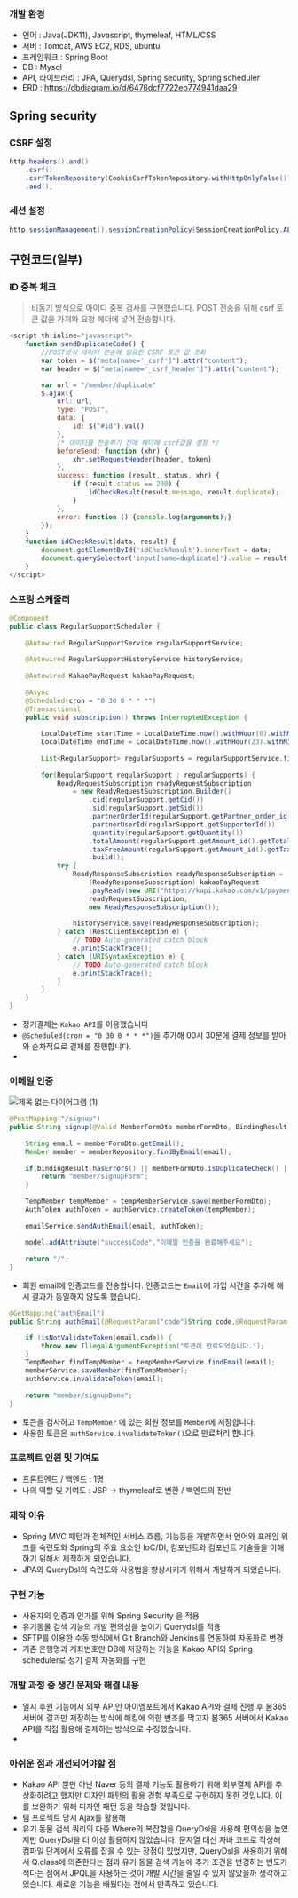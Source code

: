 ### 개발 환경
- 언어 : Java(JDK11), Javascript, thymeleaf, HTML/CSS
- 서버 : Tomcat, AWS EC2, RDS, ubuntu
- 프레임워크 : Spring Boot
- DB : Mysql
- API, 라이브러리 : JPA, Querydsl, Spring security, Spring scheduler
- ERD : https://dbdiagram.io/d/6476dcf7722eb774941daa29
## Spring security

### CSRF 설정
```JAVA
http.headers().and()
	.csrf()
	.csrfTokenRepository(CookieCsrfTokenRepository.withHttpOnlyFalse())
	.and();
```

### 세션 설정 
```JAVA
http.sessionManagement().sessionCreationPolicy(SessionCreationPolicy.ALWAYS);
```

## 구현코드(일부)

### ID 중복 체크 
> 비동기 방식으로 아이디 중복 검사를 구현했습니다. POST 전송을 위해 csrf 토큰 값을 가져와 요청 헤더에 넣어 전송합니다. 
```javascript
<script th:inline="javascript">
	function sendDuplicateCode() {
		//POST방식 데이터 전송에 필요한 CSRF 토큰 값 조회
		var token = $("meta[name='_csrf']").attr("content");
		var header = $("meta[name='_csrf_header']").attr("content");

		var url = "/member/duplicate"
		$.ajax({
			url: url,
			type: "POST",
			data: {
				id: $("#id").val()
			},
			/* 데이터를 전송하기 전에 헤더에 csrf값을 설정 */
			beforeSend: function (xhr) {
				xhr.setRequestHeader(header, token)
			},
			success: function (result, status, xhr) {
				if (result.status == 200) {
					idCheckResult(result.message, result.duplicate);
				}
			},
			error: function () {console.log(arguments);}
		});
	}
	function idCheckResult(data, result) {
		document.getElementById('idCheckResult').innerText = data;
		document.querySelector('input[name=duplicate]').value = result;
	}
</script>
```



### 스프링 스케줄러
```JAVA
@Component
public class RegularSupportScheduler {
	
	@Autowired RegularSupportService regularSupportService;
	
	@Autowired RegularSupportHistoryService historyService;
	
	@Autowired KakaoPayRequest kakaoPayRequest;
	
	@Async
	@Scheduled(cron = "0 30 0 * * *")
	@Transactional
	public void subscription() throws InterruptedException {
		
		LocalDateTime startTime = LocalDateTime.now().withHour(0).withMinute(0).withSecond(0);
		LocalDateTime endTime = LocalDateTime.now().withHour(23).withMinute(59).withSecond(59);
		
		List<RegularSupport> regularSupports = regularSupportService.findByNextAtBetween(startTime, endTime);
		
		for(RegularSupport regularSupport : regularSupports) {
			ReadyRequestSubscription readyRequestSubscription 
				= new ReadyRequestSubscription.Builder()
					.cid(regularSupport.getCid())
					.sid(regularSupport.getSid())
					.partnerOrderId(regularSupport.getPartner_order_id())
					.partnerUserId(regularSupport.getSupporterId())
					.quantity(regularSupport.getQuantity())
					.totalAmount(regularSupport.getAmount_id().getTotal())
					.taxFreeAmount(regularSupport.getAmount_id().getTax_free())
					.build();
			try {
				ReadyResponseSubscription readyResponseSubscription = 
					(ReadyResponseSubscription) kakaoPayRequest
					.payReady(new URI("https://kapi.kakao.com/v1/payment/subscription"), 
					readyRequestSubscription, 
					new ReadyResponseSubscription());
				
				historyService.save(readyResponseSubscription);
			} catch (RestClientException e) {
				// TODO Auto-generated catch block
				e.printStackTrace();
			} catch (URISyntaxException e) {
				// TODO Auto-generated catch block
				e.printStackTrace();
			}
		}
	}
}
```
- 정기결제는 `Kakao API`를 이용했습니다
- `@Scheduled(cron = "0 30 0 * * *")`을 추가해 00시 30분에 결제 정보를 받아와 순차적으로 결제를 진행합니다.
- 

### 이메일 인증

![제목 없는 다이어그램 (1)](https://github.com/kd0547/bom365/assets/86393702/e09e8fad-157f-4cc2-b80e-d0b1f5f5a40e)

```JAVA
@PostMapping("/signup")
public String signup(@Valid MemberFormDto memberFormDto, BindingResult bindingResult,Model model) {
		
	String email = memberFormDto.getEmail();
	Member member = memberRepository.findByEmail(email);
		
	if(bindingResult.hasErrors() || memberFormDto.isDuplicateCheck() || member != null) {
		return "member/signupForm";
	}
	
	TempMember tempMember = tempMemberService.save(memberFormDto);
	AuthToken authToken = authService.createToken(tempMember);
		
	emailService.sendAuthEmail(email, authToken);
		
	model.addAttribute("successCode","이메일 인증을 완료해주세요");
		
	return "/";
}
```
- 회원 email에 인증코드를 전송합니다. 인증코드는 `Email`에 가입 시간을 추가해 해시 결과가 동일하지 않도록 했습니다.

```JAVA
@GetMapping("authEmail")
public String authEmail(@RequestParam("code")String code,@RequestParam("email") String email) {

	if (isNotValidateToken(email,code)) {
		throw new IllegalArgumentException("토큰이 만료되었습니다.");
	}
	TempMember findTempMember = tempMemberService.findEmail(email);
	memberService.saveMember(findTempMember);
	authService.invalidateToken(email);
	
	return "member/signupDone";
}
```
- 토큰을 검사하고 `TempMember` 에 있는 회원 정보를 `Member`에 저장합니다. 
- 사용한 토큰은 `authService.invalidateToken()`으로 만료처리 합니다. 


### 프로젝트 인원 및 기여도

- 프론트엔드 / 백엔드 : 1명
- 나의 역할 및 기여도 : JSP -> thymeleaf로 변환 / 백엔드의 전반

### 제작 이유 

- Spring MVC 패턴과 전체적인 서비스 흐름, 기능등을 개발하면서 언어와 프레임 워크를 숙련도와 
Spring의 주요 요소인 IoC/DI, 컴포넌트와 컴포넌트 기술들을 이해하기 위해서 제작하게 되었습니다.
- JPA와 QueryDsl의 숙련도와 사용법을 향상시키기 위해서 개발하게 되었습니다.

### 구현 기능  
- 사용자의 인증과 인가를 위해 Spring Security 을 적용
- 유기동물 검색 기능의 개발 편의성을 높이기 Querydsl를 적용
- SFTP를 이용한 수동 방식에서 Git Branch와 Jenkins를 연동하여 자동화로 변경
- 기존 은행명과 계좌번호만 DB에 저장하는 기능을 Kakao API와 Spring scheduler로 정기 결제 자동화를 구현
 

### 개발 과정 중 생긴 문제와 해결 내용
- 일시 후원 기능에서 외부 API인 아이엠포트에서 Kakao API와 결제 진행 후 봄365 서버에 결과만 저장하는 방식에 해킹에 의한 변조를 막고자 
봄365 서버에서 Kakao API를 직접 활용해 결제하는 방식으로 수정했습니다. 
- 

### 아쉬운 점과 개선되어야할 점
- Kakao API 뿐만 아닌 Naver 등의 결제 기능도 활용하기 위해 외부결제 API를 추상화하려고 했지만 디자인 패턴의 활용 경험 부족으로 
 구현하지 못한 것입니다. 이를 보완하기 위해 디자인 패턴 등을 학습할 것입니다. 
- 팀 프로젝트 당시 Ajax를 활용해 
- 유기 동물 검색 쿼리의 다중 Where의 복잡함을 QueryDsl을 사용해 편의성을 높였지만 QueryDsl을 더 이상 활용하지 않았습니다.
문자열 대신 자바 코드로 작성해 컴파일 단계에서 오류를 잡을 수 있는 장점이 있었지만, QueryDsl을 사용하기 위해서 Q.class에 의존한다는 점과 
유기 동물 검색 기능에 추가 조건을 변경하는 빈도가 적다는 점에서 JPQL을 사용하는 것이 개발 시간을 줄일 수 있지 않았을까 생각하고 있습니다. 
새로운 기능을 배웠다는 점에서 만족하고 있습니다. 

